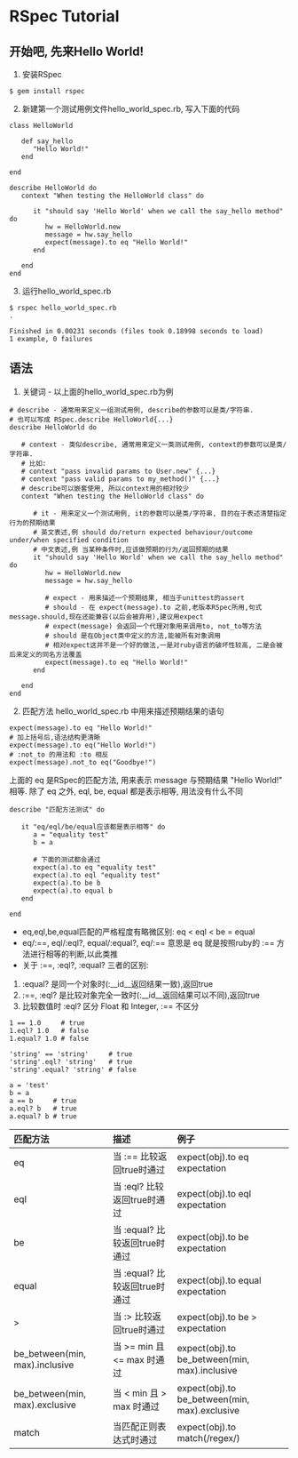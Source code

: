# RSpec Tutorial

## 开始吧, 先来Hello World!
1. 安装RSpec
```
$ gem install rspec
```
2. 新建第一个测试用例文件hello_world_spec.rb, 写入下面的代码
```
class HelloWorld

   def say_hello
      "Hello World!"
   end

end

describe HelloWorld do
   context "When testing the HelloWorld class" do

      it "should say 'Hello World' when we call the say_hello method" do
         hw = HelloWorld.new
         message = hw.say_hello
         expect(message).to eq "Hello World!"
      end

   end
end
```
3. 运行hello_world_spec.rb
```
$ rspec hello_world_spec.rb
.

Finished in 0.00231 seconds (files took 0.18998 seconds to load)
1 example, 0 failures
```

## 语法
1. 关键词 - 以上面的hello_world_spec.rb为例
```
# describe - 通常用来定义一组测试用例, describe的参数可以是类/字符串.
# 也可以写成 RSpec.describe HelloWorld{...}
describe HelloWorld do

   # context - 类似describe, 通常用来定义一类测试用例, context的参数可以是类/字符串.
   # 比如:
   # context "pass invalid params to User.new" {...}
   # context "pass valid params to my_method()" {...}
   # describe可以嵌套使用, 所以context用的相对较少
   context "When testing the HelloWorld class" do

      # it - 用来定义一个测试用例, it的参数可以是类/字符串, 目的在于表述清楚指定行为的预期结果
      # 英文表述,例 should do/return expected behaviour/outcome under/when specified condition
      # 中文表述,例 当某种条件时,应该做预期的行为/返回预期的结果
      it "should say 'Hello World' when we call the say_hello method" do
         hw = HelloWorld.new
         message = hw.say_hello

         # expect - 用来描述一个预期结果, 相当于unittest的assert
         # should - 在 expect(message).to 之前,老版本RSpec所用,句式message.should,现在还能兼容(以后会被弃用),建议用expect
         # expect(message) 会返回一个代理对象用来调用to, not_to等方法
         # should 是在Object类中定义的方法,能被所有对象调用
         # 相对expect这并不是一个好的做法,一是对ruby语言的破坏性较高, 二是会被后来定义的同名方法覆盖
         expect(message).to eq "Hello World!"
      end

   end
end
```
2. 匹配方法
hello_world_spec.rb 中用来描述预期结果的语句
```
expect(message).to eq "Hello World!"
# 加上括号后,语法结构更清晰
expect(message).to eq("Hello World!")
# :not_to 的用法和 :to 相反
expect(message).not_to eq("Goodbye!")
```
上面的 eq 是RSpec的匹配方法, 用来表示 message 与预期结果 "Hello World!" 相等. 除了 eq 之外, eql, be, equal 都是表示相等, 用法没有什么不同

```
describe "匹配方法测试" do

   it "eq/eql/be/equal应该都是表示相等" do
      a = "equality test"
      b = a

      # 下面的测试都会通过
      expect(a).to eq "equality test"
      expect(a).to eql "equality test"
      expect(a).to be b
      expect(a).to equal b
   end

end
```
* eq,eql,be,equal匹配的严格程度有略微区别: eq < eql < be = equal
* eq/:==, eql/:eql?, equal/:equal?, eq/:== 意思是 eq 就是按照ruby的 :== 方法进行相等的判断,以此类推
* 关于 :==, :eql?, :equal? 三者的区别:
1. :equal? 是同一个对象时(:__id__返回结果一致),返回true
2. :==, :eql? 是比较对象完全一致时(:__id__返回结果可以不同),返回true
3. 比较数值时 :eql? 区分 Float 和 Integer, :== 不区分
```
1 == 1.0     # true
1.eql? 1.0   # false
1.equal? 1.0 # false

'string' == 'string'     # true
'string'.eql? 'string'   # true
'string'.equal? 'string' # false

a = 'test'
b = a
a == b     # true
a.eql? b   # true
a.equal? b # true
```
|匹配方法|描述|例子|
| :- | :- | :- |
|eq| 当 :== 比较返回true时通过 |expect(obj).to eq expectation|
|eql| 当 :eql? 比较返回true时通过 |expect(obj).to eql expectation|
|be| 当 :equal? 比较返回true时通过 |expect(obj).to be expectation|
|equal| 当 :equal? 比较返回true时通过 |expect(obj).to equal expectation|
|>| 当 :> 比较返回true时通过 |expect(obj).to be > expectation|
|be_between(min, max).inclusive| 当 >= min 且 <= max 时通过 |expect(obj).to be_between(min, max).inclusive|
|be_between(min, max).exclusive| 当 < min 且 > max 时通过 |expect(obj).to be_between(min, max).exclusive|
|match| 当匹配正则表达式时通过 |expect(obj).to match(/regex/)|







